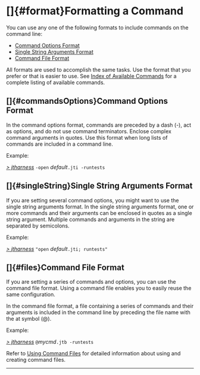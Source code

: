 <!---
  $Id$

  Copyright (c) 2001, 2024, Oracle and/or its affiliates. All rights reserved.
  DO NOT ALTER OR REMOVE COPYRIGHT NOTICES OR THIS FILE HEADER.

  This code is free software; you can redistribute it and/or modify it
  under the terms of the GNU General Public License version 2 only, as
  published by the Free Software Foundation.  Oracle designates this
  particular file as subject to the "Classpath" exception as provided
  by Oracle in the LICENSE file that accompanied this code.

  This code is distributed in the hope that it will be useful, but WITHOUT
  ANY WARRANTY; without even the implied warranty of MERCHANTABILITY or
  FITNESS FOR A PARTICULAR PURPOSE.  See the GNU General Public License
  version 2 for more details (a copy is included in the LICENSE file that
  accompanied this code).

  You should have received a copy of the GNU General Public License version
  2 along with this work; if not, write to the Free Software Foundation,
  Inc., 51 Franklin St, Fifth Floor, Boston, MA 02110-1301 USA.

  Please contact Oracle, 500 Oracle Parkway, Redwood Shores, CA 94065 USA
  or visit www.oracle.com if you need additional information or have any
  questions.
-->

# []{#format}Formatting a Command

You can use any one of the following formats to include commands on the command line:

-   [Command Options Format](#commandsOptions)
-   [Single String Arguments Format](#singleString)
-   [Command File Format](#files)

All formats are used to accomplish the same tasks. Use the format that you prefer or that is easier
to use. See [Index of Available Commands](availableCommands.html) for a complete listing of
available commands.

## []{#commandsOptions}Command Options Format

In the command options format, commands are preceded by a dash (-), act as options, and do not use
command terminators. Enclose complex command arguments in quotes. Use this format when long lists of
commands are included in a command line.

Example:

[*\> jtharness*](aboutExamples.html) `-open` *default*`.jti -runtests`

## []{#singleString}Single String Arguments Format

If you are setting several command options, you might want to use the single string arguments
format. In the single string arguments format, one or more commands and their arguments can be
enclosed in quotes as a single string argument. Multiple commands and arguments in the string are
separated by semicolons.

Example:

[*\> jtharness*](aboutExamples.html) `"open` *default*`.jti; runtests"`

## []{#files}Command File Format

If you are setting a series of commands and options, you can use the command file format. Using a
command file enables you to easily reuse the same configuration.

In the command file format, a file containing a series of commands and their arguments is included
in the command line by preceding the file name with the at symbol (@).

Example:

[*\> jtharness*](aboutExamples.html) `@`*mycmd*`.jtb -runtests`

Refer to [Using Command Files](commandFile.html) for detailed information about using and creating
command files.

----------------------------------------------------------------------------------------------------


